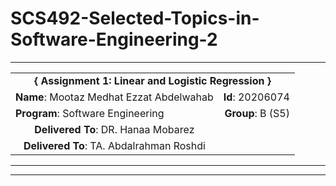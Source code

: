 # SCS492-Selected-Topics-in-Software-Engineering-2

---

<div align="center">
  <table width="100%">
    <tr>
      <td colspan="2" align="center"><strong>{ Assignment 1: Linear and Logistic Regression }</strong></td>
    </tr>
    <tr>
      <td align="left"><strong>Name</strong>: Mootaz Medhat Ezzat Abdelwahab</td>
      <td align="right"><strong>Id</strong>: 20206074</td>
    </tr>
    <tr>
      <td align="left"><strong>Program</strong>: Software Engineering</td>
      <td align="right"><strong>Group</strong>: B (S5)</td>
    </tr>
    <tr>
      <td align="center"><strong>Delivered To</strong>: DR. Hanaa Mobarez</td>
    </tr>
    <tr>
      <td align="center"><strong>Delivered To</strong>: TA. Abdalrahman Roshdi</td>
    </tr>
  </table>
</div>

---


___




